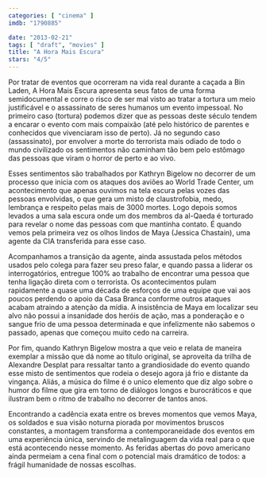 ```yaml
---
categories: [ "cinema" ]
imdb: "1790885"

date: "2013-02-21"
tags: [ "draft", "movies" ]
title: "A Hora Mais Escura"
stars: "4/5"
---
```

Por tratar de eventos que ocorreram na vida real durante a caçada a Bin Laden, A Hora Mais Escura apresenta seus fatos de uma forma semidocumental e corre o risco de ser mal visto ao tratar a tortura um meio justificável e o assassinato de seres humanos um evento impessoal. No primeiro caso (tortura) podemos dizer que as pessoas deste século tendem a encarar o evento com mais compaixão (até pelo histórico de parentes e conhecidos que vivenciaram isso de perto). Já no segundo caso (assassinato), por envolver a morte do terrorista mais odiado de todo o mundo civilizado os sentimentos não caminham tão bem pelo estômago das pessoas que viram o horror de perto e ao vivo.

Esses sentimentos são trabalhados por Kathryn Bigelow no decorrer de um processo que inicia com os ataques dos aviões ao World Trade Center, um acontecimento que apenas ouvimos na tela escura pelas vozes das pessoas envolvidas, o que gera um misto de claustrofobia, medo, lembrança e respeito pelas mais de 3000 mortes. Logo depois somos levados a uma sala escura onde um dos membros da al-Qaeda é torturado para revelar o nome das pessoas com que mantinha contato. É quando vemos pela primeira vez os olhos lindos de Maya (Jessica Chastain), uma agente da CIA transferida para esse caso.

Acompanhamos a transição da agente, ainda assustada pelos métodos usados pelo colega para fazer seu preso falar, e quando passa a liderar os interrogatórios, entregue 100% ao trabalho de encontrar uma pessoa que tenha ligação direta com o terrorista. Os acontecimentos pulam rapidamente a quase uma década de esforços de uma equipe que vai aos poucos perdendo o apoio da Casa Branca conforme outros ataques acabam atraindo a atenção da mídia. A insistência de Maya em localizar seu alvo não possui a insanidade dos heróis de ação, mas a ponderação e o sangue frio de uma pessoa determinada e que infelizmente não sabemos o passado, apenas que começou muito cedo na carreira.

Por fim, quando Kathryn Bigelow mostra a que veio e relata de maneira exemplar a missão que dá nome ao título original, se aproveita da trilha de Alexandre Desplat para ressaltar tanto a grandiosidade do evento quando esse misto de sentimentos que rodeia o desejo agora já frio e distante da vingança. Aliás, a música do filme é o unico elemento que diz algo sobre o humor do filme que gira em torno de diálogos longos e burocráticos e que ilustram bem o ritmo de trabalho no decorrer de tantos anos.

Encontrando a cadência exata entre os breves momentos que vemos Maya, os soldados e sua visão noturna piorada por movimentos bruscos constantes, a montagem transforma a contemporaneidade dos eventos em uma experiência única, servindo de metalinguagem da vida real para o que está acontecendo nesse momento. As feridas abertas do povo americano ainda permeiam a cena final com o potencial mais dramático de todos: a frágil humanidade de nossas escolhas.

